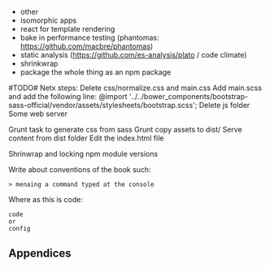 * other
 * isomorphic apps
 * react for template rendering
 * bake in performance testing (phantomas: https://github.com/macbre/phantomas)
 * static analysis (https://github.com/es-analysis/plato / code climate)
 * shrinkwrap
 * package the whole thing as an npm package

#TODO#
Netx steps:
Delete css/normalize.css and main.css
Add main.scss and add the following line:
	@import '../../bower_components/bootstrap-sass-official/vendor/assets/stylesheets/bootstrap.scss';
Delete js folder
Some web server

Grunt task to generate css from sass
Grunt copy assets to dist/
Serve content from dist folder
Edit the index.html file

Shrinwrap and locking npm module versions

Write about conventions of the book such:

	> menaing a command typed at the console
	
Where as this is code:

	code
	or
	config


## Appendices ##
